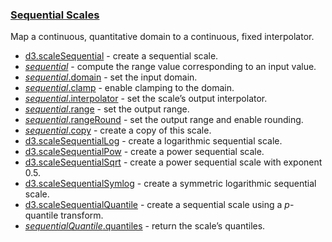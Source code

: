 ### [Sequential Scales](https://github.com/d3/d3-scale/blob/v4.0.2/README.md#sequential-scales)

Map a continuous, quantitative domain to a continuous, fixed interpolator.

- [d3.scaleSequential](https://github.com/d3/d3-scale/blob/v4.0.2/README.md#scaleSequential) - create a sequential scale.
- [_sequential_](https://github.com/d3/d3-scale/blob/v4.0.2/README.md#_sequential) - compute the range value corresponding to an input value.
- [_sequential_.domain](https://github.com/d3/d3-scale/blob/v4.0.2/README.md#sequential_domain) - set the input domain.
- [_sequential_.clamp](https://github.com/d3/d3-scale/blob/v4.0.2/README.md#sequential_clamp) - enable clamping to the domain.
- [_sequential_.interpolator](https://github.com/d3/d3-scale/blob/v4.0.2/README.md#sequential_interpolator) - set the scale’s output interpolator.
- [_sequential_.range](https://github.com/d3/d3-scale/blob/v4.0.2/README.md#sequential_range) - set the output range.
- [_sequential_.rangeRound](https://github.com/d3/d3-scale/blob/v4.0.2/README.md#sequential_rangeRound) - set the output range and enable rounding.
- [_sequential_.copy](https://github.com/d3/d3-scale/blob/v4.0.2/README.md#sequential_copy) - create a copy of this scale.
- [d3.scaleSequentialLog](https://github.com/d3/d3-scale/blob/v4.0.2/README.md#scaleSequentialLog) - create a logarithmic sequential scale.
- [d3.scaleSequentialPow](https://github.com/d3/d3-scale/blob/v4.0.2/README.md#scaleSequentialPow) - create a power sequential scale.
- [d3.scaleSequentialSqrt](https://github.com/d3/d3-scale/blob/v4.0.2/README.md#scaleSequentialSqrt) - create a power sequential scale with exponent 0.5.
- [d3.scaleSequentialSymlog](https://github.com/d3/d3-scale/blob/v4.0.2/README.md#scaleSequentialSymlog) - create a symmetric logarithmic sequential scale.
- [d3.scaleSequentialQuantile](https://github.com/d3/d3-scale/blob/v4.0.2/README.md#scaleSequentialQuantile) - create a sequential scale using a _p_-quantile transform.
- [_sequentialQuantile_.quantiles](https://github.com/d3/d3-scale/blob/v4.0.2/README.md#sequentialQuantile_quantiles) - return the scale’s quantiles.
